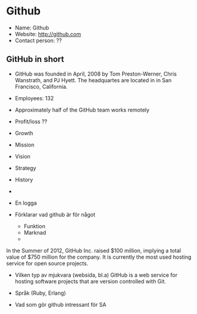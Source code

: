 # Github

- Name: Github
- Website: http://github.com
- Contact person: ??

## GitHub in short

- GitHub was founded in April, 2008 by Tom Preston-Werner, Chris Wanstrath, and PJ Hyett. The headquartes are located in
in San Francisco, California. 
- Employees: 132
- Approximately half of the GitHub team works remotely
- Profit/loss ??
- Growth
- Mission
- Vision
- Strategy
- History
- 
- En logga

- Förklarar vad github är för något
  - Funktion
  - Marknad
  - 
In the Summer of 2012, GitHub Inc. raised $100 million, implying a total value of $750 million for the company. It is 
currently the most used hosting service for open source projects.

  - Vilken typ av mjukvara (websida, bl.a)
GitHub is a web service for hosting software projects that are version controlled with Git.
  - Språk (Ruby, Erlang)


- Vad som gör github intressant för SA